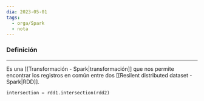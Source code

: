 ```yaml
---
dia: 2023-05-01
tags:
  - orga/Spark
  - nota
---
```

### Definición
---
Es una [[Transformación - Spark|transformación]] que nos permite encontrar los registros en común entre dos [[Resilent distributed dataset - Spark|RDD]].

``` python
intersection = rdd1.intersection(rdd2)
```